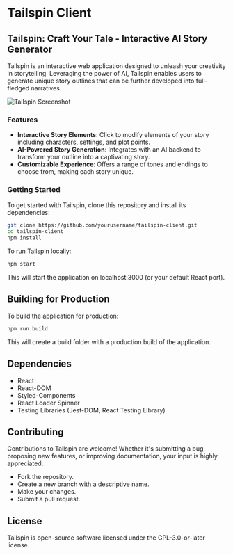 # Tailspin Client

## Tailspin: Craft Your Tale - Interactive AI Story Generator

Tailspin is an interactive web application designed to unleash your creativity in storytelling. Leveraging the power of AI, Tailspin enables users to generate unique story outlines that can be further developed into full-fledged narratives.

![Tailspin Screenshot](tailspin-screen.jpg)

### Features

- **Interactive Story Elements**: Click to modify elements of your story including characters, settings, and plot points.
- **AI-Powered Story Generation**: Integrates with an AI backend to transform your outline into a captivating story.
- **Customizable Experience**: Offers a range of tones and endings to choose from, making each story unique.

### Getting Started

To get started with Tailspin, clone this repository and install its dependencies:

```bash
git clone https://github.com/yourusername/tailspin-client.git
cd tailspin-client
npm install
```

To run Tailspin locally:

```bash
npm start
```

This will start the application on localhost:3000 (or your default React port).

## Building for Production

To build the application for production:

```bash
npm run build
```

This will create a build folder with a production build of the application.

## Dependencies

- React
- React-DOM
- Styled-Components
- React Loader Spinner
- Testing Libraries (Jest-DOM, React Testing Library)

## Contributing

Contributions to Tailspin are welcome! Whether it's submitting a bug, proposing new features, or improving documentation, your input is highly appreciated.

- Fork the repository.
- Create a new branch with a descriptive name.
- Make your changes.
- Submit a pull request.

## License

Tailspin is open-source software licensed under the GPL-3.0-or-later license.
